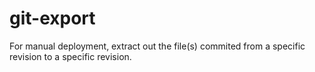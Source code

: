 # git-export
For manual deployment, extract out the file(s) commited from a specific revision to a specific revision.
